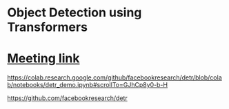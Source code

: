 # Object Detection using Transformers

# [Meeting link](https://cmu.zoom.us/j/91389034887?pwd=Wmk5QmxQQjRrVWs1emxCYkZseFdJQT09)

https://colab.research.google.com/github/facebookresearch/detr/blob/colab/notebooks/detr_demo.ipynb#scrollTo=GJhCp8y0-b-H

https://github.com/facebookresearch/detr